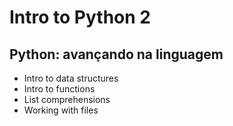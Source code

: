 # Intro to Python 2

## Python: avançando na linguagem

- Intro to data structures
- Intro to functions
- List comprehensions
- Working with files